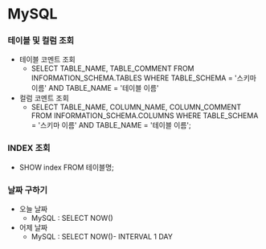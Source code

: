 # MySQL
### 테이블 및 컬럼 조회
- 테이블 코멘트 조회   
  - SELECT TABLE_NAME, TABLE_COMMENT FROM INFORMATION_SCHEMA.TABLES WHERE TABLE_SCHEMA = '스키마 이름' AND TABLE_NAME = '테이블 이름'   
- 컬럼 코멘트 조회   
  - SELECT TABLE_NAME, COLUMN_NAME, COLUMN_COMMENT FROM INFORMATION_SCHEMA.COLUMNS WHERE TABLE_SCHEMA = '스키마 이름' AND TABLE_NAME = '테이블 이름';   

### INDEX 조회 
- SHOW index FROM 테이블명;   

### 날짜 구하기
- 오늘 날짜   
  - MySQL : SELECT NOW()   
- 어제 날짜   
  - MySQL : SELECT NOW()- INTERVAL 1 DAY